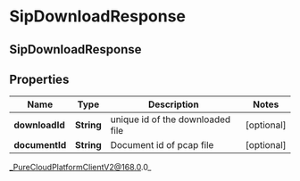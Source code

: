 # SipDownloadResponse

## SipDownloadResponse

## Properties

|Name | Type | Description | Notes|
|------------ | ------------- | ------------- | -------------|
| **downloadId** | **String** | unique id of the downloaded file | [optional] |
| **documentId** | **String** | Document id of pcap file | [optional] |



_PureCloudPlatformClientV2@168.0.0_
